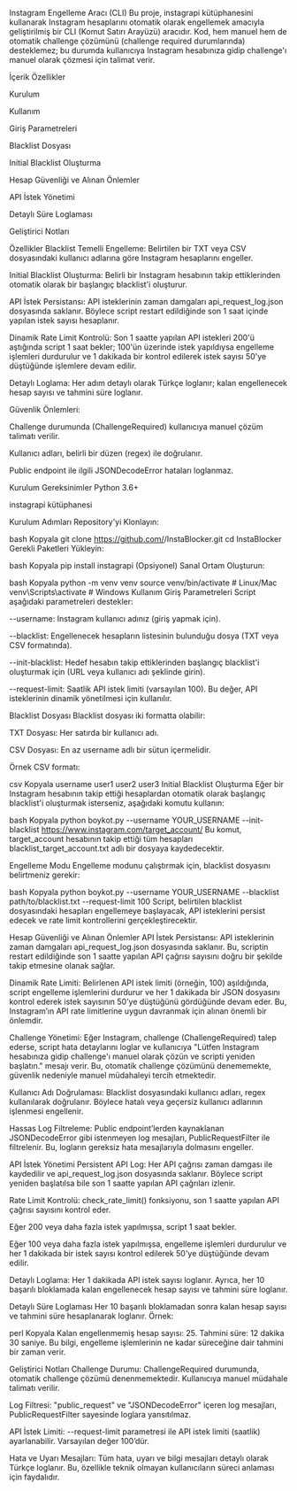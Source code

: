 Instagram Engelleme Aracı (CLI)
Bu proje, instagrapi kütüphanesini kullanarak Instagram hesaplarını otomatik olarak engellemek amacıyla geliştirilmiş bir CLI (Komut Satırı Arayüzü) aracıdır. Kod, hem manuel hem de otomatik challenge çözümünü (challenge required durumlarında) desteklemez; bu durumda kullanıcıya Instagram hesabınıza gidip challenge'ı manuel olarak çözmesi için talimat verir.

İçerik
Özellikler

Kurulum

Kullanım

Giriş Parametreleri

Blacklist Dosyası

Initial Blacklist Oluşturma

Hesap Güvenliği ve Alınan Önlemler

API İstek Yönetimi

Detaylı Süre Loglaması

Geliştirici Notları

Özellikler
Blacklist Temelli Engelleme: Belirtilen bir TXT veya CSV dosyasındaki kullanıcı adlarına göre Instagram hesaplarını engeller.

Initial Blacklist Oluşturma: Belirli bir Instagram hesabının takip ettiklerinden otomatik olarak bir başlangıç blacklist'i oluşturur.

API İstek Persistansı: API isteklerinin zaman damgaları api_request_log.json dosyasında saklanır. Böylece script restart edildiğinde son 1 saat içinde yapılan istek sayısı hesaplanır.

Dinamik Rate Limit Kontrolü: Son 1 saatte yapılan API istekleri 200'ü aştığında script 1 saat bekler; 100'ün üzerinde istek yapıldıysa engelleme işlemleri durdurulur ve 1 dakikada bir kontrol edilerek istek sayısı 50'ye düştüğünde işlemlere devam edilir.

Detaylı Loglama: Her adım detaylı olarak Türkçe loglanır; kalan engellenecek hesap sayısı ve tahmini süre loglanır.

Güvenlik Önlemleri:

Challenge durumunda (ChallengeRequired) kullanıcıya manuel çözüm talimatı verilir.

Kullanıcı adları, belirli bir düzen (regex) ile doğrulanır.

Public endpoint ile ilgili JSONDecodeError hataları loglanmaz.

Kurulum
Gereksinimler
Python 3.6+

instagrapi kütüphanesi

Kurulum Adımları
Repository'yi Klonlayın:

bash
Kopyala
git clone https://github.com/<yourusername>/InstaBlocker.git
cd InstaBlocker
Gerekli Paketleri Yükleyin:

bash
Kopyala
pip install instagrapi
(Opsiyonel) Sanal Ortam Oluşturun:

bash
Kopyala
python -m venv venv
source venv/bin/activate  # Linux/Mac
venv\Scripts\activate     # Windows
Kullanım
Giriş Parametreleri
Script aşağıdaki parametreleri destekler:

--username: Instagram kullanıcı adınız (giriş yapmak için).

--blacklist: Engellenecek hesapların listesinin bulunduğu dosya (TXT veya CSV formatında).

--init-blacklist: Hedef hesabın takip ettiklerinden başlangıç blacklist'i oluşturmak için (URL veya kullanıcı adı şeklinde girin).

--request-limit: Saatlik API istek limiti (varsayılan 100). Bu değer, API isteklerinin dinamik yönetilmesi için kullanılır.

Blacklist Dosyası
Blacklist dosyası iki formatta olabilir:

TXT Dosyası: Her satırda bir kullanıcı adı.

CSV Dosyası: En az username adlı bir sütun içermelidir.

Örnek CSV formatı:

csv
Kopyala
username
user1
user2
user3
Initial Blacklist Oluşturma
Eğer bir Instagram hesabının takip ettiği hesaplardan otomatik olarak başlangıç blacklist'i oluşturmak isterseniz, aşağıdaki komutu kullanın:

bash
Kopyala
python boykot.py --username YOUR_USERNAME --init-blacklist https://www.instagram.com/target_account/
Bu komut, target_account hesabının takip ettiği tüm hesapları blacklist_target_account.txt adlı bir dosyaya kaydedecektir.

Engelleme Modu
Engelleme modunu çalıştırmak için, blacklist dosyasını belirtmeniz gerekir:

bash
Kopyala
python boykot.py --username YOUR_USERNAME --blacklist path/to/blacklist.txt --request-limit 100
Script, belirtilen blacklist dosyasındaki hesapları engellemeye başlayacak, API isteklerini persist edecek ve rate limit kontrollerini gerçekleştirecektir.

Hesap Güvenliği ve Alınan Önlemler
API İstek Persistansı:
API isteklerinin zaman damgaları api_request_log.json dosyasında saklanır. Bu, scriptin restart edildiğinde son 1 saatte yapılan API çağrısı sayısını doğru bir şekilde takip etmesine olanak sağlar.

Dinamik Rate Limiti:
Belirlenen API istek limiti (örneğin, 100) aşıldığında, script engelleme işlemlerini durdurur ve her 1 dakikada bir JSON dosyasını kontrol ederek istek sayısının 50’ye düştüğünü gördüğünde devam eder. Bu, Instagram’ın API rate limitlerine uygun davranmak için alınan önemli bir önlemdir.

Challenge Yönetimi:
Eğer Instagram, challenge (ChallengeRequired) talep ederse, script hata detaylarını loglar ve kullanıcıya "Lütfen Instagram hesabınıza gidip challenge'ı manuel olarak çözün ve scripti yeniden başlatın." mesajı verir. Bu, otomatik challenge çözümünü denememekte, güvenlik nedeniyle manuel müdahaleyi tercih etmektedir.

Kullanıcı Adı Doğrulaması:
Blacklist dosyasındaki kullanıcı adları, regex kullanılarak doğrulanır. Böylece hatalı veya geçersiz kullanıcı adlarının işlenmesi engellenir.

Hassas Log Filtreleme:
Public endpoint’lerden kaynaklanan JSONDecodeError gibi istenmeyen log mesajları, PublicRequestFilter ile filtrelenir. Bu, logların gereksiz hata mesajlarıyla dolmasını engeller.

API İstek Yönetimi
Persistent API Log:
Her API çağrısı zaman damgası ile kaydedilir ve api_request_log.json dosyasında saklanır. Böylece script yeniden başlatılsa bile son 1 saatte yapılan API çağrıları izlenir.

Rate Limit Kontrolü:
check_rate_limit() fonksiyonu, son 1 saatte yapılan API çağrısı sayısını kontrol eder.

Eğer 200 veya daha fazla istek yapılmışsa, script 1 saat bekler.

Eğer 100 veya daha fazla istek yapılmışsa, engelleme işlemleri durdurulur ve her 1 dakikada bir istek sayısı kontrol edilerek 50'ye düştüğünde devam edilir.

Detaylı Loglama:
Her 1 dakikada API istek sayısı loglanır. Ayrıca, her 10 başarılı bloklamada kalan engellenecek hesap sayısı ve tahmini süre loglanır.

Detaylı Süre Loglaması
Her 10 başarılı bloklamadan sonra kalan hesap sayısı ve tahmini süre hesaplanarak loglanır. Örnek:

perl
Kopyala
Kalan engellenmemiş hesap sayısı: 25. Tahmini süre: 12 dakika 30 saniye.
Bu bilgi, engelleme işlemlerinin ne kadar süreceğine dair tahmini bir zaman verir.

Geliştirici Notları
Challenge Durumu:
ChallengeRequired durumunda, otomatik challenge çözümü denenmemektedir. Kullanıcıya manuel müdahale talimatı verilir.

Log Filtresi:
"public_request" ve "JSONDecodeError" içeren log mesajları, PublicRequestFilter sayesinde loglara yansıtılmaz.

API İstek Limiti:
--request-limit parametresi ile API istek limiti (saatlik) ayarlanabilir. Varsayılan değer 100’dür.

Hata ve Uyarı Mesajları:
Tüm hata, uyarı ve bilgi mesajları detaylı olarak Türkçe loglanır. Bu, özellikle teknik olmayan kullanıcıların süreci anlaması için faydalıdır.


